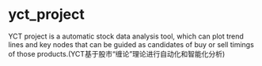 # yct_project
YCT project is a automatic stock data analysis tool, which can plot trend lines and key nodes that can be guided as candidates of buy or sell timings of those products.(YCT基于股市“缠论”理论进行自动化和智能化分析)
